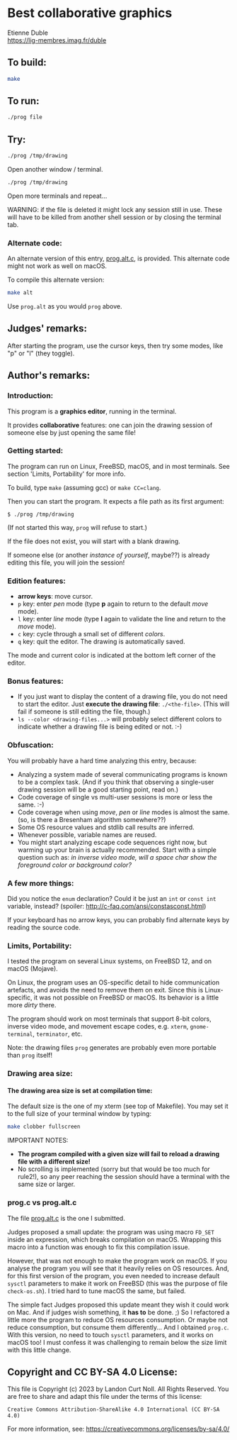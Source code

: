 # Best collaborative graphics

Etienne Duble  
<https://lig-membres.imag.fr/duble>  

## To build:

```sh
make
```

## To run:

```sh
./prog file
```

## Try:

```sh
./prog /tmp/drawing
```

Open another window / terminal.

```sh
./prog /tmp/drawing
```

Open more terminals and repeat...

WARNING: if the file is deleted it might lock any session still in use. These
will have to be killed from another shell session or by closing the terminal
tab.

### Alternate code:

An alternate version of this entry, [prog.alt.c](prog.alt.c), is provided.  This alternate
code might not work as well on macOS.

To compile this alternate version:

```sh
make alt
```

Use `prog.alt` as you would `prog` above.

## Judges' remarks:

After starting the program, use the cursor keys, then try some modes, like "p"
or "l" (they toggle).

## Author's remarks:

### Introduction:

This program is a **graphics editor**, running in the terminal.

It provides **collaborative** features: one can join the drawing session
of someone else by just opening the same file!

### Getting started:

The program can run on Linux, FreeBSD, macOS, and in most terminals.
See section 'Limits, Portability' for more info.

To build, type `make` (assuming gcc) or `make CC=clang`.

Then you can start the program. It expects a file path as its first argument:

    $ ./prog /tmp/drawing

(If not started this way, `prog` will refuse to start.)

If the file does not exist, you will start with a blank drawing.

If someone else (or another *instance of yourself*, maybe??) is already
editing this file, you will join the session!

### Edition features:

* **arrow keys**: move cursor.
* `p` key: enter *pen* mode (type **p** again to return to the default *move* mode).
* `l` key: enter *line* mode (type **l** again to validate the line and return to the *move* mode).
* `c` key: cycle through a small set of different *colors*.
* `q` key: quit the editor. The drawing is automatically saved.

The mode and current color is indicated at the bottom left corner of
the editor.

### Bonus features:

* If you just want to display the content of a drawing file, you do not
  need to start the editor. Just **execute the drawing file**: `./<the-file>`.
  (This will fail if someone is still editing the file, though.)
* `ls --color <drawing-files...>` will probably select different colors
  to indicate whether a drawing file is being edited or not. :-)

### Obfuscation:

You will probably have a hard time analyzing this entry, because:

*   Analyzing a system made of several communicating programs is known to
    be a complex task. (And if you think that observing a single-user drawing
    session will be a good starting point, read on.)
*   Code coverage of single vs multi-user sessions is more or less the same. :-)
*   Code coverage when using *move*, *pen* or *line* modes is almost the same.
    (so, is there a Bresenham algorithm somewhere??)
*   Some OS resource values and stdlib call results are inferred.
*   Whenever possible, variable names are reused.
*   You might start analyzing escape code sequences right now, but warming up
    your brain is actually recommended. Start with a simple question such as:
    *in inverse video mode, will a space char show the foreground color or
    background color?*

### A few more things:

Did you notice the `enum` declaration? Could it be just an `int` or `const int`
variable, instead? (spoiler: <http://c-faq.com/ansi/constasconst.html>)

If your keyboard has no arrow keys, you can probably find alternate keys by
reading the source code.

### Limits, Portability:

I tested the program on several Linux systems, on FreeBSD 12, and on
macOS (Mojave).

On Linux, the program uses an OS-specific detail to hide communication
artefacts, and avoids the need to remove them on exit.
Since this is Linux-specific, it was not possible on FreeBSD or macOS.
Its behavior is a little more *dirty* there.

The program should work on most terminals that support 8-bit colors,
inverse video mode, and movement escape codes, e.g. `xterm`, `gnome-terminal`,
`terminator`, etc.

Note: the drawing files `prog` generates are probably even more portable than
`prog` itself!

### Drawing area size:

#### The drawing area size is set at compilation time:

The default size is the one of my xterm (see top of Makefile).
You may set it to the full size of your terminal window by typing:

```sh
make clobber fullscreen
```

IMPORTANT NOTES:

*   **The program compiled with a given size will fail to reload a drawing file
    with a different size!**
*   No scrolling is implemented (sorry but that would be too much for rule2!),
    so any peer reaching the session should have a terminal with the same
    size or larger.

### prog.c vs prog.alt.c

The file [prog.alt.c](prog.alt.c) is the one I submitted.

Judges proposed a small update: the program was using macro `FD_SET` inside an
expression, which breaks compilation on macOS. Wrapping this macro into a
function was enough to fix this compilation issue.

However, that was not enough to make the program work on macOS. If you analyse
the program you will see that it heavily relies on OS resources. And, for this
first version of the program, you even needed to increase default `sysctl`
parameters to make it work on FreeBSD (this was the purpose of file `check-os.sh`).
I tried hard to tune macOS the same, but failed.

The simple fact Judges proposed this update meant they wish it could work on Mac.
And if judges wish something, it **has to** be done. ;)
So I refactored a little more the program to reduce OS resources consumption.
Or maybe not reduce consumption, but consume them differently...
And I obtained `prog.c`. With this version, no need to touch `sysctl` parameters,
and it works on macOS too!
I must confess it was challenging to remain below the size limit with this little
change.

## Copyright and CC BY-SA 4.0 License:

This file is Copyright (c) 2023 by Landon Curt Noll.  All Rights Reserved.
You are free to share and adapt this file under the terms of this license:

    Creative Commons Attribution-ShareAlike 4.0 International (CC BY-SA 4.0)

For more information, see: https://creativecommons.org/licenses/by-sa/4.0/
